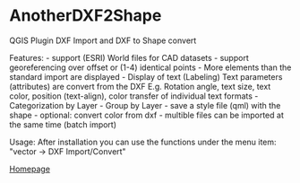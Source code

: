 # AnotherDXF2Shape
QGIS Plugin DXF Import and DXF to Shape convert


Features: - support (ESRI) World files for CAD datasets
      - support georeferencing over offset or (1-4) identical points 
      - More elements than the standard import are displayed 
      - Display of text (Labeling)
        Text parameters (attributes) are convert from the DXF
        E.g. Rotation angle, text size, text color, position (text-align), color
        transfer of individual text formats
      - Categorization by Layer
      - Group by Layer
      - save a style file (qml) with the shape
      - optional: convert color from dxf
      - multible files can be imported at the same time (batch import)
      



Usage:
After installation you can use the functions under the menu item:
 "vector -> DXF Import/Convert"

[Homepage](http://gis.makobo.de/en_qgis-dxfimport-dxf2shape/)
